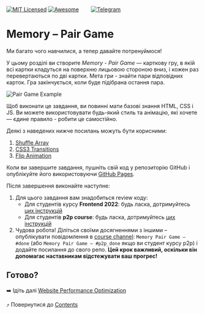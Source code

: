 [![MIT Licensed][icon-mit]][license]
[![Awesome][icon-awesome]][awesome]
&nbsp;&nbsp;&nbsp;&nbsp;&nbsp;&nbsp;
[![Telegram][icon-chat]][chat]

# Memory – Pair Game

Ми багато чого навчилися, а тепер давайте потренуймося!

У цьому розділі ви створите _Memory - Pair Game_ — карткову гру, в якій
всі картки кладуться на поверхню лицьовою стороною вниз, і кожен раз перевертаються по дві картки. 
Мета гри - знайти пари відповідних карток. 
Гра закінчується, коли буде підібрана остання пара.

![Pair Game Example](https://i.imgur.com/dT2VQ9W.gif)

Щоб виконати це завдання, ви повинні мати базові знання
HTML, CSS і JS. Ви можете використовувати будь-який стиль та анімацію, які хочете —
єдине правило - робити це самостійно.

Деякі з наведених нижче посилань можуть бути корисними:

1. [Shuffle Array](https://css-tricks.com/snippets/javascript/shuffle-array/)
1. [CSS3 Transitions](https://www.w3schools.com/css/css3_transitions.asp)
1. [Flip Animation](https://davidwalsh.name/css-flip)

Коли ви завершите завдання, пушніть свій код у репозиторію GitHub і опублікуйте
його використовуючи [GitHub Pages](https://pages.github.com).

Після завершення виконайте наступне:
1. Для цього завдання вам знадобиться review коду:
   - Для студентів курсу **Frontend 2022**: будь ласка, дотримуйтесь [цих інструкцій](https://github.com/kottans/frontend-2022-homeworks/blob/master/README.md)
   - Для студентів **p2p course**: будь ласка, дотримуйтесь [цих інструкцій](https://github.com/kottans/frontend-2019-p2p/blob/master/CONTRIBUTING.md)
1. Чудова робота! Діліться своїми досягненнями з іншими –
   опублікувати повідомлення в [course channel][chat]:
   `Memory Pair Game — #done` (або `Memory Pair Game — #p2p_done` якщо ви студент курсу p2p) і додайте посилання до свого репо. **Цей крок важливий, оскільки він допомагає наставникам відстежувати ваш прогрес!**

## Готово?

➡️ Ідіть далі [Website Performance Optimization](app-design-performance.md)

⤴️ Повернутися до [Contents](../contents.md)


[icon-chat]: https://img.shields.io/badge/chat-on%20telegram-blue.svg
[icon-mit]: https://img.shields.io/badge/license-MIT-blue.svg
[icon-awesome]: https://cdn.rawgit.com/sindresorhus/awesome/d7305f38d29fed78fa85652e3a63e154dd8e8829/media/badge.svg

[license]: https://github.com/Kottans/web/blob/master/LICENSE.md
[awesome]: https://github.com/sindresorhus/awesome#front-end-development
[chat]: https://t.me/joinchat/CX8EF1JmLm9IM6J6oy2U7Q
